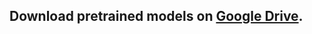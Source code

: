 ## Download pretrained models on [Google Drive](https://drive.google.com/open?id=0Bybnpq8dvwudVjBHNWNHUmVSV28).
